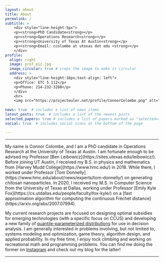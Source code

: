 ```yaml
---
layout: about
title: About
permalink: /
subtitle: >
    <div style="line-height:5px">
    <p><strong>PhD Candidate<strong></p>
    <p><strong>Operations Research<strong></p>
    <p><strong>University of Texas At Austin<strong></p>
    <p><strong>Email: ccolombe at utexas dot edu <strong></p>
    </div>
profile:
  align: right
  image: prof_pic.jpg
  image_circular: true # crops the image to make it circular
  address: >
    <div style="line-height:16px;text-align: left">
    <p>Office: ETC 5.112</p>
    <p>Phone: 214-232-3280</p>
    </div>
    <hr>
    <img src="https://projecteuler.net/profile/ConnorColombe.png" alt="PE_status">
  
news: true  # includes a list of news items
latest_posts: true  # includes a list of the newest posts
selected_papers: true # includes a list of papers marked as "selected={true}"
social: true  # includes social icons at the bottom of the page

---
```


<hr>
My name is Connor Colombe, and I am a PhD candidate in Operations Research at the University of Texas at Austin. I am fortunate enough to be advised my Professor [Ben Leibowicz](https://sites.utexas.edu/leibowicz/). Before joining UT Austin, I received my B.S. in physics and mathematics from [Harvey Mudd College](https://www.hmc.edu/) in 2018. While there, I worked under Professor [Tom Donnelly](https://www.hmc.edu/about/news/experts/tom-donnelly/) on generating chitosan nanoparticles. In 2020, I received my M.S. in Computer Science from the University of Texas at Dallas, working under Professor [Emily Kyle Fox](https://cs.utdallas.edu/people/faculty/fox-kyle/) on a [fast approximation algorithm for computing the continuous Fréchet distance](https://arxiv.org/abs/2007.07994).

My current research projects are focused on designing optimal subsidies for emerging technologies (with a specific focus on CCUS) and developing a new family of [quantile-parameterized distributions](https://en.wikipedia.org/wiki/Quantile-parameterized_distribution) for use in decision analysis. I am generally interested in problems involving, but not limited to, systems modeling and optimization, game theory, algorithm design, and applied probability. In my free time, I enjoy rock climbing and working on recreational math and programming problems. You can find me doing the former on [Instagram](https://www.instagram.com/connorcolombe/) and check out my blog for the latter!
<hr>

